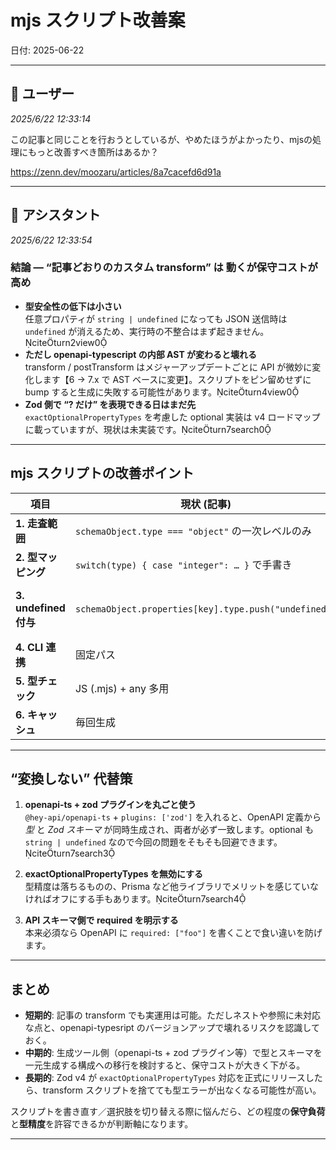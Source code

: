 # mjs スクリプト改善案

日付: 2025-06-22

---

## 👤 ユーザー
*2025/6/22 12:33:14*

この記事と同じことを行おうとしているが、やめたほうがよかったり、mjsの処理にもっと改善すべき箇所はあるか？

https://zenn.dev/moozaru/articles/8a7cacefd6d91a

---

## 🤖 アシスタント
*2025/6/22 12:33:54*

### 結論 ― “記事どおりのカスタム transform” は **動くが保守コストが高め**  
- **型安全性の低下は小さい**  
  任意プロパティが `string | undefined` になっても JSON 送信時は `undefined` が消えるため、実行時の不整合はまず起きません。citeturn2view0  
- **ただし openapi-typescript の内部 AST が変わると壊れる**  
  transform / postTransform はメジャーアップデートごとに API が微妙に変化します【6 → 7.x で AST ベースに変更】。スクリプトをピン留めせずに bump すると生成に失敗する可能性があります。citeturn4view0  
- **Zod 側で “? だけ” を表現できる日はまだ先**  
  `exactOptionalPropertyTypes` を考慮した optional 実装は v4 ロードマップに載っていますが、現状は未実装です。citeturn7search0  

---

## mjs スクリプトの改善ポイント

| 項目 | 現状 (記事) | 改善案 |
| --- | --- | --- |
| **1. 走査範囲** | `schemaObject.type === "object"` の一次レベルのみ | 再帰でネスト･`$ref` も追跡。`transform()` 内で `if ("properties" in schemaObject) walk(schemaObject)` のように実装 |
| **2. 型マッピング** | `switch(type) { case "integer": … }` で手書き | `tsKeywordMap: Record&lt;string, ts.KeywordTypeSyntaxKind&gt;` を用意し、動的に `ts.factory.createKeywordTypeNode()` へ変換 |
| **3. undefined 付与** | `schemaObject.properties[key].type.push("undefined")` | `optional → union` への変換は postTransform で AST に対して&lt;br&gt;`ts.factory.createUnionTypeNode([node, ts.factory.createKeywordTypeNode(ts.SyntaxKind.UndefinedKeyword)])` とした方が安全 |
| **4. CLI 連携** | 固定パス | `node generate-schema.mjs spec.yaml --out src/types.ts` のように `process.argv` で受け取り、CI でも使い回せるように |
| **5. 型チェック** | JS (.mjs) + any 多用 | `.mts` + `ts-node-esm` もしくはビルド済み `.cjs` で書き、`esbuild --banner:js="#!/usr/bin/env node"` で単一バイナリ化すると依存が減る |
| **6. キャッシュ** | 毎回生成 | spec のハッシュを計算し、同一ならスキップ。CI が速くなる |

---

## “変換しない” 代替策

1. **openapi-ts + zod プラグインを丸ごと使う**  
   `@hey-api/openapi-ts` + `plugins: ['zod']` を入れると、OpenAPI 定義から *型* と *Zod スキーマ* が同時生成され、両者が必ず一致します。optional も `string | undefined` なので今回の問題をそもそも回避できます。citeturn7search3  

2. **exactOptionalPropertyTypes を無効にする**  
   型精度は落ちるものの、Prisma など他ライブラリでメリットを感じていなければオフにする手もあります。citeturn7search4  

3. **API スキーマ側で required を明示する**  
   本来必須なら OpenAPI に `required: ["foo"]` を書くことで食い違いを防げます。  

---

## まとめ

- **短期的**: 記事の transform でも実運用は可能。ただしネストや参照に未対応な点と、openapi-typesript のバージョンアップで壊れるリスクを認識しておく。  
- **中期的**: 生成ツール側（openapi-ts + zod プラグイン等）で型とスキーマを一元生成する構成への移行を検討すると、保守コストが大きく下がる。  
- **長期的**: Zod v4 が `exactOptionalPropertyTypes` 対応を正式にリリースしたら、transform スクリプトを捨てても型エラーが出なくなる可能性が高い。

スクリプトを書き直す／選択肢を切り替える際に悩んだら、どの程度の**保守負荷**と**型精度**を許容できるかが判断軸になります。

---
